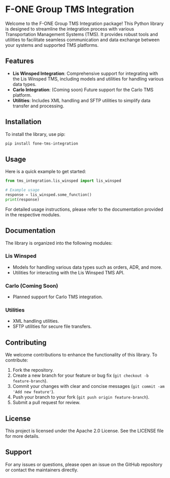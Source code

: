 # F-ONE Group TMS Integration

Welcome to the F-ONE Group TMS Integration package! This Python library is designed to streamline the integration process with various Transportation Management Systems (TMS). It provides robust tools and utilities to facilitate seamless communication and data exchange between your systems and supported TMS platforms.

## Features
- **Lis Winsped Integration**: Comprehensive support for integrating with the Lis Winsped TMS, including models and utilities for handling various data types.
- **Carlo Integration**: (Coming soon) Future support for the Carlo TMS platform.
- **Utilities**: Includes XML handling and SFTP utilities to simplify data transfer and processing.

## Installation
To install the library, use pip:

```bash
pip install fone-tms-integration
```

## Usage
Here is a quick example to get started:

```python
from tms_integration.lis_winsped import lis_winsped

# Example usage
response = lis_winsped.some_function()
print(response)
```

For detailed usage instructions, please refer to the documentation provided in the respective modules.

## Documentation
The library is organized into the following modules:

### Lis Winsped
- Models for handling various data types such as orders, ADR, and more.
- Utilities for interacting with the Lis Winsped TMS API.

### Carlo (Coming Soon)
- Planned support for Carlo TMS integration.

### Utilities
- XML handling utilities.
- SFTP utilities for secure file transfers.

## Contributing
We welcome contributions to enhance the functionality of this library. To contribute:

1. Fork the repository.
2. Create a new branch for your feature or bug fix (`git checkout -b feature-branch`).
3. Commit your changes with clear and concise messages (`git commit -am 'Add new feature'`).
4. Push your branch to your fork (`git push origin feature-branch`).
5. Submit a pull request for review.

## License
This project is licensed under the Apache 2.0 License. See the LICENSE file for more details.

## Support
For any issues or questions, please open an issue on the GitHub repository or contact the maintainers directly.
